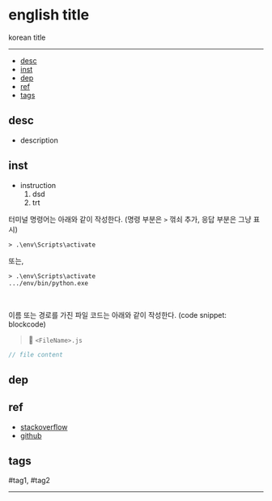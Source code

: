 # english title

korean title

--------------------------


- [desc](#desc)
- [inst](#inst)
- [dep](#dep)
- [ref](#ref)
- [tags](#tags)

## desc
- description

## inst
- instruction
  1. dsd
  2. trt

터미널 명령어는 아래와 같이 작성한다. 
(명령 부분은 `>` 꺾쇠 추가, 응답 부분은 그냥 표시)

`> .\env\Scripts\activate`

또는,

```
> .\env\Scripts\activate
.../env/bin/python.exe
```

<br/>


이름 또는 경로를 가진 파일 코드는 아래와 같이 작성한다. (code snippet: blockcode)
> 📂 `<FileName>.js`
```js
// file content
```


## dep

## ref
  - [stackoverflow](https://stackoverflow.com/questions/)
  - [github](https://github.com/Epikem)

## tags
  #tag1, #tag2



--------------------------

 